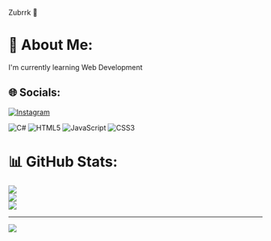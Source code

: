 Zubrrk 🦖

# 💫 About Me:
I'm currently learning Web Development


## 🌐 Socials:
[![Instagram](https://img.shields.io/badge/Instagram-%23E4405F.svg?logo=Instagram&logoColor=white)](https://instagram.com/zubrrk) 


![C#](https://img.shields.io/badge/c%23-%23239120.svg?style=plastic&logo=c-sharp&logoColor=white) ![HTML5](https://img.shields.io/badge/html5-%23E34F26.svg?style=plastic&logo=html5&logoColor=white) ![JavaScript](https://img.shields.io/badge/javascript-%23323330.svg?style=plastic&logo=javascript&logoColor=%23F7DF1E) ![CSS3](https://img.shields.io/badge/css3-%231572B6.svg?style=plastic&logo=css3&logoColor=white)
# 📊 GitHub Stats:
![](https://github-readme-stats.vercel.app/api?username=zbrrk&theme=tokyonight&hide_border=true&include_all_commits=false&count_private=false)<br/>
![](https://github-readme-streak-stats.herokuapp.com/?user=zbrrk&theme=tokyonight&hide_border=true)<br/>
![](https://github-readme-stats.vercel.app/api/top-langs/?username=zbrrk&theme=tokyonight&hide_border=true&include_all_commits=false&count_private=false&layout=compact)

---
[![](https://visitcount.itsvg.in/api?id=zbrrk&icon=0&color=0)](https://visitcount.itsvg.in)

<!-- Proudly created with GPRM ( https://gprm.itsvg.in ) -->
